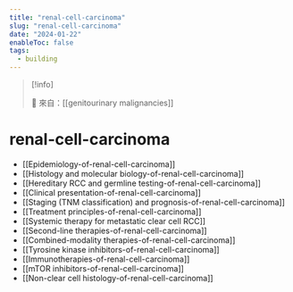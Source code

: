 ```yaml
---
title: "renal-cell-carcinoma"
slug: "renal-cell-carcinoma"
date: "2024-01-22"
enableToc: false
tags:
  - building
---
```


> [!info]
>
> 🌱 來自：[[genitourinary malignancies]]

# renal-cell-carcinoma

- [[Epidemiology-of-renal-cell-carcinoma]]
- [[Histology and molecular biology-of-renal-cell-carcinoma]]
- [[Hereditary RCC and germline testing-of-renal-cell-carcinoma]]
- [[Clinical presentation-of-renal-cell-carcinoma]]
- [[Staging (TNM classification) and prognosis-of-renal-cell-carcinoma]]
- [[Treatment principles-of-renal-cell-carcinoma]]
- [[Systemic therapy for metastatic clear cell RCC]]
- [[Second-line therapies-of-renal-cell-carcinoma]]
- [[Combined-modality therapies-of-renal-cell-carcinoma]]
- [[Tyrosine kinase inhibitors-of-renal-cell-carcinoma]]
- [[Immunotherapies-of-renal-cell-carcinoma]]
- [[mTOR inhibitors-of-renal-cell-carcinoma]]
- [[Non-clear cell histology-of-renal-cell-carcinoma]]

